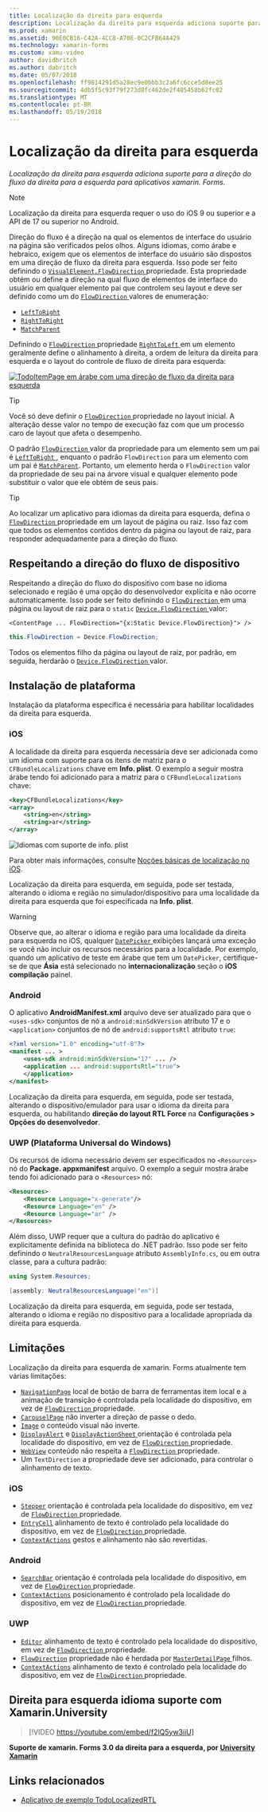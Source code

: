 ```yaml
---
title: Localização da direita para esquerda
description: Localização da direita para esquerda adiciona suporte para a direção do fluxo da direita para a esquerda para aplicativos xamarin. Forms.
ms.prod: xamarin
ms.assetid: 90E0CB16-C42A-4CC8-A70E-0C2CFB64A429
ms.technology: xamarin-forms
ms.custom: xamu-video
author: davidbritch
ms.author: dabritch
ms.date: 05/07/2018
ms.openlocfilehash: ff9814291d5a28ec9e0bbb3c2a6fc6cce5d8ee25
ms.sourcegitcommit: 4db5f5c93f79f273d8fc462de2f405458b62fc02
ms.translationtype: MT
ms.contentlocale: pt-BR
ms.lasthandoff: 05/19/2018
---
```

# <a name="right-to-left-localization"></a>Localização da direita para esquerda

_Localização da direita para esquerda adiciona suporte para a direção do fluxo da direita para a esquerda para aplicativos xamarin. Forms._

> [!NOTE]
> Localização da direita para esquerda requer o uso do iOS 9 ou superior e a API de 17 ou superior no Android.

Direção do fluxo é a direção na qual os elementos de interface do usuário na página são verificados pelos olhos. Alguns idiomas, como árabe e hebraico, exigem que os elementos de interface do usuário são dispostos em uma direção de fluxo da direita para esquerda. Isso pode ser feito definindo o [ `VisualElement.FlowDirection` ](xref:Xamarin.Forms.VisualElement.FlowDirection) propriedade. Esta propriedade obtém ou define a direção na qual fluxo de elementos de interface do usuário em qualquer elemento pai que controlem seu layout e deve ser definido como um do [ `FlowDirection` ](xref:Xamarin.Forms.FlowDirection) valores de enumeração:

- [`LeftToRight`](xref:Xamarin.Forms.FlowDirection.LeftToRight)
- [`RightToRight`](xref:Xamarin.Forms.FlowDirection.RightToLeft)
- [`MatchParent`](xref:Xamarin.Forms.FlowDirection.MatchParent)

Definindo o [ `FlowDirection` ](xref:Xamarin.Forms.VisualElement.FlowDirection) propriedade [ `RightToLeft` ](xref:Xamarin.Forms.FlowDirection.RightToLeft) em um elemento geralmente define o alinhamento à direita, a ordem de leitura da direita para esquerda e o layout do controle de fluxo de direita para esquerda:

[![TodoItemPage em árabe com uma direção de fluxo da direita para esquerda](rtl-images/TodoItemPage-Arabic.png "TodoItemPage em árabe com uma direção de fluxo da direita para esquerda")](rtl-images/TodoItemPage-Arabic-Large.png#lightbox "TodoItemPage em árabe com uma direção de fluxo da direita para esquerda")

> [!TIP]
> Você só deve definir o [ `FlowDirection` ](xref:Xamarin.Forms.VisualElement.FlowDirection) propriedade no layout inicial. A alteração desse valor no tempo de execução faz com que um processo caro de layout que afeta o desempenho.

O padrão [ `FlowDirection` ](xref:Xamarin.Forms.VisualElement.FlowDirection) valor da propriedade para um elemento sem um pai é [ `LeftToRight` ](xref:Xamarin.Forms.FlowDirection.LeftToRight), enquanto o padrão `FlowDirection` para um elemento com um pai é [ `MatchParent`](xref:Xamarin.Forms.FlowDirection.MatchParent). Portanto, um elemento herda o `FlowDirection` valor da propriedade de seu pai na árvore visual e qualquer elemento pode substituir o valor que ele obtém de seus pais.

> [!TIP]
> Ao localizar um aplicativo para idiomas da direita para esquerda, defina o [ `FlowDirection` ](xref:Xamarin.Forms.VisualElement.FlowDirection) propriedade em um layout de página ou raiz. Isso faz com que todos os elementos contidos dentro da página ou layout de raiz, para responder adequadamente para a direção do fluxo.

## <a name="respecting-device-flow-direction"></a>Respeitando a direção do fluxo de dispositivo

Respeitando a direção do fluxo do dispositivo com base no idioma selecionado e região é uma opção do desenvolvedor explícita e não ocorre automaticamente. Isso pode ser feito definindo o [ `FlowDirection` ](xref:Xamarin.Forms.VisualElement.FlowDirection) em uma página ou layout de raiz para o `static` [ `Device.FlowDirection` ](xref:Xamarin.Forms.Device.FlowDirection) valor:

```xaml
<ContentPage ... FlowDirection="{x:Static Device.FlowDirection}"> />
```

```csharp
this.FlowDirection = Device.FlowDirection;
```

Todos os elementos filho da página ou layout de raiz, por padrão, em seguida, herdarão o [ `Device.FlowDirection` ](xref:Xamarin.Forms.Device.FlowDirection) valor.

## <a name="platform-setup"></a>Instalação de plataforma

Instalação da plataforma específica é necessária para habilitar localidades da direita para esquerda.

### <a name="ios"></a>iOS

A localidade da direita para esquerda necessária deve ser adicionada como um idioma com suporte para os itens de matriz para o `CFBundleLocalizations` chave em **Info. plist**. O exemplo a seguir mostra árabe tendo foi adicionado para a matriz para o `CFBundleLocalizations` chave:

```xml
<key>CFBundleLocalizations</key>
<array>
    <string>en</string>
    <string>ar</string>
</array>
```

![Idiomas com suporte de info. plist](rtl-images/ios-locales.png "Info. plist de idiomas com suporte")

Para obter mais informações, consulte [Noções básicas de localização no iOS](https://docs.microsoft.com/en-gb/xamarin/ios/app-fundamentals/localization/#localization-basics-in-ios).

Localização da direita para esquerda, em seguida, pode ser testada, alterando o idioma e região no simulador/dispositivo para uma localidade da direita para esquerda que foi especificada na **Info. plist**.

> [!WARNING]
> Observe que, ao alterar o idioma e região para uma localidade da direita para esquerda no iOS, qualquer [ `DatePicker` ](xref:Xamarin.Forms.DatePicker) exibições lançará uma exceção se você não incluir os recursos necessários para a localidade. Por exemplo, quando um aplicativo de teste em árabe que tem um `DatePicker`, certifique-se de que **Ásia** está selecionado no **internacionalização** seção o **iOS compilação** painel.

### <a name="android"></a>Android

O aplicativo **AndroidManifest.xml** arquivo deve ser atualizado para que o `<uses-sdk>` conjuntos de nó a `android:minSdkVersion` atributo 17 e o `<application>` conjuntos de nó de `android:supportsRtl` atributo `true`:

```xml
<?xml version="1.0" encoding="utf-8"?>
<manifest ... >
    <uses-sdk android:minSdkVersion="17" ... />
    <application ... android:supportsRtl="true">
    </application>
</manifest>
```

Localização da direita para esquerda, em seguida, pode ser testada, alterando o dispositivo/emulador para usar o idioma da direita para esquerda, ou habilitando **direção do layout RTL Force** na **Configurações > Opções do desenvolvedor**.

### <a name="universal-windows-platform-uwp"></a>UWP (Plataforma Universal do Windows)

Os recursos de idioma necessário devem ser especificados no `<Resources>` nó do **Package. appxmanifest** arquivo. O exemplo a seguir mostra árabe tendo foi adicionado para o `<Resources>` nó:

```xml
<Resources>
    <Resource Language="x-generate"/>
    <Resource Language="en" />
    <Resource Language="ar" />
</Resources>
```

Além disso, UWP requer que a cultura do padrão do aplicativo é explicitamente definida na biblioteca do .NET padrão. Isso pode ser feito definindo o `NeutralResourcesLanguage` atributo `AssemblyInfo.cs`, ou em outra classe, para a cultura padrão:

```csharp
using System.Resources;

[assembly: NeutralResourcesLanguage("en")]
```

Localização da direita para esquerda, em seguida, pode ser testada, alterando o idioma e região no dispositivo para a localidade apropriada da direita para esquerda.

## <a name="limitations"></a>Limitações

Localização da direita para esquerda de xamarin. Forms atualmente tem várias limitações:

- [`NavigationPage`](xref:Xamarin.Forms.NavigationPage) local de botão de barra de ferramentas item local e a animação de transição é controlada pela localidade do dispositivo, em vez de [ `FlowDirection` ](xref:Xamarin.Forms.VisualElement.FlowDirection) propriedade.
- [`CarouselPage`](xref:Xamarin.Forms.CarouselPage) não inverter a direção de passe o dedo.
- [`Image`](xref:Xamarin.Forms.Image) o conteúdo visual não inverte.
- [`DisplayAlert`](https://developer.xamarin.com/api/member/Xamarin.Forms.Page.DisplayAlert/p/System.String/System.String/System.String/) e [ `DisplayActionSheet` ](https://developer.xamarin.com/api/member/Xamarin.Forms.Page.DisplayActionSheet/p/System.String/System.String/System.String/System.String[]/) orientação é controlada pela localidade do dispositivo, em vez de [ `FlowDirection` ](xref:Xamarin.Forms.VisualElement.FlowDirection) propriedade.
- [`WebView`](xref:Xamarin.Forms.WebView) conteúdo não respeita a [ `FlowDirection` ](xref:Xamarin.Forms.VisualElement.FlowDirection) propriedade.
- Um `TextDirection` a propriedade deve ser adicionado, para controlar o alinhamento de texto.

### <a name="ios"></a>iOS

- [`Stepper`](xref:Xamarin.Forms.Stepper) orientação é controlada pela localidade do dispositivo, em vez de [ `FlowDirection` ](xref:Xamarin.Forms.VisualElement.FlowDirection) propriedade.
- [`EntryCell`](xref:Xamarin.Forms.EntryCell) alinhamento de texto é controlado pela localidade do dispositivo, em vez de [ `FlowDirection` ](xref:Xamarin.Forms.VisualElement.FlowDirection) propriedade.
- [`ContextActions`](xref:Xamarin.Forms.Cell.ContextActions) gestos e alinhamento não são revertidas.

### <a name="android"></a>Android

- [`SearchBar`](xref:Xamarin.Forms.SearchBar) orientação é controlada pela localidade do dispositivo, em vez de [ `FlowDirection` ](xref:Xamarin.Forms.VisualElement.FlowDirection) propriedade.
- [`ContextActions`](xref:Xamarin.Forms.Cell.ContextActions) posicionamento é controlado pela localidade do dispositivo, em vez de [ `FlowDirection` ](xref:Xamarin.Forms.VisualElement.FlowDirection) propriedade.

### <a name="uwp"></a>UWP

- [`Editor`](xref:Xamarin.Forms.Editor) alinhamento de texto é controlado pela localidade do dispositivo, em vez de [ `FlowDirection` ](xref:Xamarin.Forms.VisualElement.FlowDirection) propriedade.
- [`FlowDirection`](xref:Xamarin.Forms.VisualElement.FlowDirection) propriedade não é herdada por [ `MasterDetailPage` ](xref:Xamarin.Forms.MasterDetailPage) filhos.
- [`ContextActions`](xref:Xamarin.Forms.Cell.ContextActions) alinhamento de texto é controlado pela localidade do dispositivo, em vez de [ `FlowDirection` ](xref:Xamarin.Forms.VisualElement.FlowDirection) propriedade.

## <a name="right-to-left-language-support-with-xamarinuniversity"></a>Direita para esquerda idioma suporte com Xamarin.University

> [!VIDEO https://youtube.com/embed/f2lQ5yw3iiU]

**Suporte de xamarin. Forms 3.0 da direita para a esquerda, por [University Xamarin](https://university.xamarin.com/)**

## <a name="related-links"></a>Links relacionados

- [Aplicativo de exemplo TodoLocalizedRTL](https://developer.xamarin.com/samples/xamarin-forms/TodoLocalizedRTL/)
